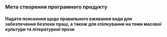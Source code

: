 ### Мета створення програмного продукту
#### Надати пояснення щодо правильного вживання води для забезпечення безпеки праці, а також для спілкування на теми масової культури та літературної прози
